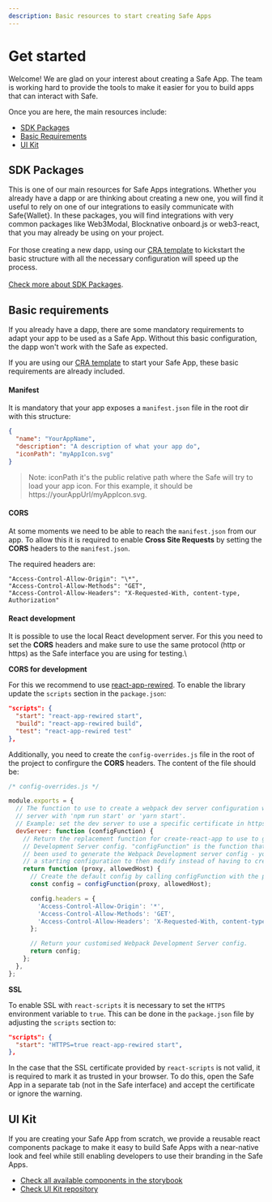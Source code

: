 ```yaml
---
description: Basic resources to start creating Safe Apps
---
```


# Get started

Welcome! We are glad on your interest about creating a Safe App. The team is working hard to provide the tools to make it easier for you to build apps that can interact with Safe.

Once you are here, the main resources include:

* [SDK Packages](get-started.md#sdk-packages)
* [Basic Requirements](get-started.md#basic-requirements)
* [UI Kit](get-started.md#ui-kit)

## SDK Packages

This is one of our main resources for Safe Apps integrations. Whether you already have a dapp or are thinking about creating a new one, you will find it useful to rely on one of our integrations to easily communicate with Safe{Wallet}. In these packages, you will find integrations with very common packages like Web3Modal, Blocknative onboard.js or web3-react, that you may already be using on your project. \
\
For those creating a new dapp, using our [CRA template](https://github.com/safe-global/safe-apps-sdk/tree/main/packages/cra-template-safe-app) to kickstart the basic structure with all the necessary configuration will speed up the process. \
\
[Check more about SDK Packages](build.md).

## Basic requirements

If you already have a dapp, there are some mandatory requirements to adapt your app to be used as a Safe App. Without this basic configuration, the dapp won't work with the Safe as expected.

If you are using our [CRA template](https://github.com/safe-global/safe-apps-sdk/tree/main/packages/cra-template-safe-app) to start your Safe App, these basic requirements are already included.

#### Manifest

It is mandatory that your app exposes a `manifest.json` file in the root dir with this structure:

```json
{
  "name": "YourAppName",
  "description": "A description of what your app do",
  "iconPath": "myAppIcon.svg"
}
```

> Note: iconPath it's the public relative path where the Safe will try to load your app icon. For this example, it should be https://yourAppUrl/myAppIcon.svg.

#### CORS

At some moments we need to be able to reach the `manifest.json` from our app. To allow this it is required to enable **Cross Site Requests** by setting the **CORS** headers to the `manifest.json`.

The required headers are:

```
"Access-Control-Allow-Origin": "\*",
"Access-Control-Allow-Methods": "GET",
"Access-Control-Allow-Headers": "X-Requested-With, content-type, Authorization"
```

#### React development

It is possible to use the local React development server. For this you need to set the **CORS** headers and make sure to use the same protocol (http or https) as the Safe interface you are using for testing.\


**CORS for development**

For this we recommend to use [react-app-rewired](https://www.npmjs.com/package/react-app-rewired). To enable the library update the `scripts` section in the `package.json`:

```json
"scripts": {
  "start": "react-app-rewired start",
  "build": "react-app-rewired build",
  "test": "react-app-rewired test"
},
```

Additionally, you need to create the `config-overrides.js` file in the root of the project to confirgure the **CORS** headers. The content of the file should be:

```js
/* config-overrides.js */

module.exports = {
  // The function to use to create a webpack dev server configuration when running the development
  // server with 'npm run start' or 'yarn start'.
  // Example: set the dev server to use a specific certificate in https.
  devServer: function (configFunction) {
    // Return the replacement function for create-react-app to use to generate the Webpack
    // Development Server config. "configFunction" is the function that would normally have
    // been used to generate the Webpack Development server config - you can use it to create
    // a starting configuration to then modify instead of having to create a config from scratch.
    return function (proxy, allowedHost) {
      // Create the default config by calling configFunction with the proxy/allowedHost parameters
      const config = configFunction(proxy, allowedHost);

      config.headers = {
        'Access-Control-Allow-Origin': '*',
        'Access-Control-Allow-Methods': 'GET',
        'Access-Control-Allow-Headers': 'X-Requested-With, content-type, Authorization',
      };

      // Return your customised Webpack Development Server config.
      return config;
    };
  },
};
```

**SSL**

To enable SSL with `react-scripts` it is necessary to set the `HTTPS` environment variable to `true`. This can be done in the `package.json` file by adjusting the `scripts` section to:

```json
"scripts": {
  "start": "HTTPS=true react-app-rewired start",
},
```

In the case that the SSL certificate provided by `react-scripts` is not valid, it is required to mark it as trusted in your browser. To do this, open the Safe App in a separate tab (not in the Safe interface) and accept the certificate or ignore the warning.

## UI Kit

If you are creating your Safe App from scratch, we provide a reusable react components package to make it easy to build Safe Apps with a near-native look and feel while still enabling developers to use their branding in the Safe Apps.

* [Check all available components in the storybook](https://components.safe.global)
* [Check UI Kit repository](https://github.com/safe-global/safe-react-components)
